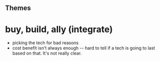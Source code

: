 ## Themes

buy, build, ally (integrate)
============================

- picking the tech for bad reasons
- cost benefit isn't always enough -- hard to tell if a tech is going to last based on that.  It's not really clear. 
